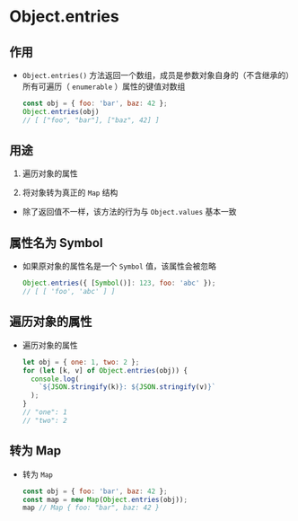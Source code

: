 # Object.entries

## 作用

+ `Object.entries()` 方法返回一个数组，成员是参数对象自身的（不含继承的）所有可遍历（ `enumerable` ）属性的键值对数组

    ```js
    const obj = { foo: 'bar', baz: 42 };
    Object.entries(obj)
    // [ ["foo", "bar"], ["baz", 42] ]
    ```

## 用途

1. 遍历对象的属性

2. 将对象转为真正的 `Map` 结构

+ 除了返回值不一样，该方法的行为与 `Object.values` 基本一致

## 属性名为 Symbol

+ 如果原对象的属性名是一个 `Symbol` 值，该属性会被忽略

    ```js
    Object.entries({ [Symbol()]: 123, foo: 'abc' });
    // [ [ 'foo', 'abc' ] ]
    ```

## 遍历对象的属性

+ 遍历对象的属性

    ```js
    let obj = { one: 1, two: 2 };
    for (let [k, v] of Object.entries(obj)) {
      console.log(
        `${JSON.stringify(k)}: ${JSON.stringify(v)}`
      );
    }
    // "one": 1
    // "two": 2
    ```

## 转为 Map

+ 转为 `Map`

    ```js
    const obj = { foo: 'bar', baz: 42 };
    const map = new Map(Object.entries(obj));
    map // Map { foo: "bar", baz: 42 }
    ```
